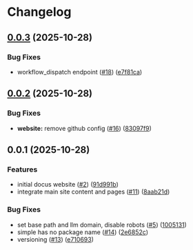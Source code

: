# Changelog

## [0.0.3](https://github.com/nelbertnoggins/docus-pages/compare/website-v0.0.2...website-v0.0.3) (2025-10-28)


### Bug Fixes

* workflow_dispatch endpoint ([#18](https://github.com/nelbertnoggins/docus-pages/issues/18)) ([e7f81ca](https://github.com/nelbertnoggins/docus-pages/commit/e7f81ca0cdd06c64d0e5e582e54b7f41df783cae))

## [0.0.2](https://github.com/nelbertnoggins/docus-pages/compare/website-v0.0.1...website-v0.0.2) (2025-10-28)


### Bug Fixes

* **website:** remove github config ([#16](https://github.com/nelbertnoggins/docus-pages/issues/16)) ([83097f9](https://github.com/nelbertnoggins/docus-pages/commit/83097f95658fea13d1f2d37b5ebd8714eff166b7))

## 0.0.1 (2025-10-28)


### Features

* initial docus website ([#2](https://github.com/nelbertnoggins/docus-pages/issues/2)) ([91d991b](https://github.com/nelbertnoggins/docus-pages/commit/91d991ba89fddf234fdb96157c33a7e4326194cf))
* integrate main site content and pages ([#11](https://github.com/nelbertnoggins/docus-pages/issues/11)) ([8aab21d](https://github.com/nelbertnoggins/docus-pages/commit/8aab21d375aa0e7f1adffb377aa38a22ad132148))


### Bug Fixes

* set base path and llm domain, disable robots ([#5](https://github.com/nelbertnoggins/docus-pages/issues/5)) ([1005131](https://github.com/nelbertnoggins/docus-pages/commit/1005131e00abbad011bf1a13b75097fdbb4115f2))
* simple has no package name ([#14](https://github.com/nelbertnoggins/docus-pages/issues/14)) ([2e6852c](https://github.com/nelbertnoggins/docus-pages/commit/2e6852c37c7ee0767a3930064a5a8d9c4451849c))
* versioning ([#13](https://github.com/nelbertnoggins/docus-pages/issues/13)) ([e710693](https://github.com/nelbertnoggins/docus-pages/commit/e710693f18b405a4f6292c335b5e856836ba3675))
